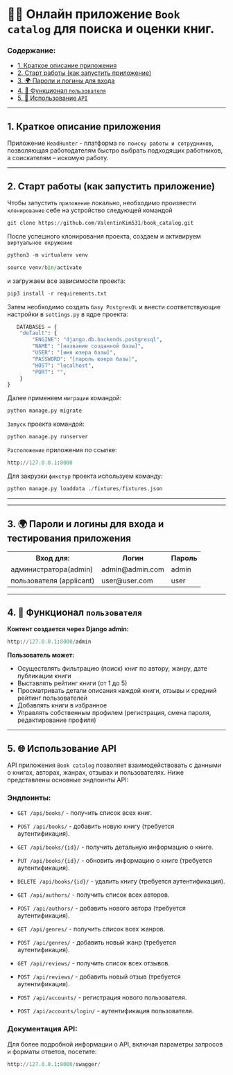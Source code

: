 # 🧑‍💻 Онлайн приложение `Book catalog` для поиска и оценки книг.

### Содержание:
  - [1. Краткое описание приложения](#short_description)
  - [2. Старт работы (как запустить приложение)](#start)
  - [3. 🌍 Пароли и логины для входа ](#login)
  - [4. 📝 Функционал `пользователя`](#functional_applicant)
  - [5. 📝 Использование `API`](#api_usage)


---
<a id='short_description'></a>
## 1. Краткое описание приложения

Приложение `HeadHunter` - платформа `по поиску работы и сотрудников`, позволяющая работодателям быстро выбрать подходящих работников, а соискателям – искомую работу.

 ---
<a id='start'></a>
## 2. Старт работы (как запустить приложение)

Чтобы запустить `приложение` локально, необходимо произвести `клонирование` себе на устройство следующей командой

```python
git clone https://github.com/ValentinKim531/book_catalog.git
```

После успешного клонирования проекта, создаем и активируем `виртуальное окружение` 
```python
python3 -m virtualenv venv
```
```python
source venv/bin/activate 
```
и загружаем все зависимости проекта:

```python
pip3 install -r requirements.txt
```

Затем необходимо создать `базу PostgresQL` и внести соответствующие настройки в `settings.py` в ядре проекта:

```python
   DATABASES = {
    "default": {
        "ENGINE": "django.db.backends.postgresql",
        "NAME": "[название созданной базы]",
        "USER": "[имя юзера базы]",
        "PASSWORD": "[пароль юзера базы]",
        "HOST": "localhost",
        "PORT": "",
    }
}
```

Далее применяем `миграции` командой:

```python
python manage.py migrate
```

`Запуск` проекта командой:

```python
python manage.py runserver
```

`Расположение` приложения по ссылке:

```python
http://127.0.0.1:8000
```


Для закрузки `фикстур` проекта используем команду:

```python
python manage.py loaddata ./fixtures/fixtures.json  
```
---

---
<a id='login'></a>
## 3. 🌍 Пароли и логины для входа и тестирования приложения


<table>
    <tr>
        <th>Вход для:</th>
        <th>Логин</th>
        <th>Пароль</th>
    </tr>
    <tr>
        <td>администратора(admin)</td>
        <td>admin@admin.com</td>
        <td>admin</td>
    </tr>
    <tr>
        <td>пользователя (applicant)</td>
        <td>user@user.com</td>
        <td>user</td>
    </tr>
</table>


---
<a id='functional_applicant'></a>
## 4. 📝 Функционал `пользователя`

**Контент создается через Django admin:**

```python
http://127.0.0.1:8000/admin
```

**Пользователь может:**
* Осуществлять фильтрацию (поиск) книг по автору, жанру, дате публикации книги
* Выставлять рейтинг книги (от 1 до 5)
* Просматривать детали описания каждой книги, отзывы и средний рейтинг пользователей 
* Добавлять книги в избранное
* Управлять собственным профилем (регистрация, смена пароля, редактирование профиля)


---
<a id='api_usage'></a>
## 5. 🌐 Использование API

API приложения `Book catalog` позволяет взаимодействовать с данными о книгах, авторах, жанрах, отзывах и пользователях. Ниже представлены основные эндпоинты API:

### Эндпоинты:

- `GET /api/books/` - получить список всех книг.
- `POST /api/books/` - добавить новую книгу (требуется аутентификация).
- `GET /api/books/{id}/` - получить детальную информацию о книге.
- `PUT /api/books/{id}/` - обновить информацию о книге (требуется аутентификация).
- `DELETE /api/books/{id}/` - удалить книгу (требуется аутентификация).

- `GET /api/authors/` - получить список всех авторов.
- `POST /api/authors/` - добавить нового автора (требуется аутентификация).

- `GET /api/genres/` - получить список всех жанров.
- `POST /api/genres/` - добавить новый жанр (требуется аутентификация).

- `GET /api/reviews/` - получить список всех отзывов.
- `POST /api/reviews/` - добавить новый отзыв (требуется аутентификация).

- `POST /api/accounts/` - регистрация нового пользователя.
- `POST /api/accounts/login/` - аутентификация пользователя.

### Документация API:

Для более подробной информации о API, включая параметры запросов и форматы ответов, посетите:

```python
http://127.0.0.1:8000/swagger/
```




